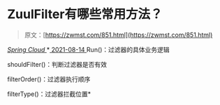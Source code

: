 <!--yml
category: 未分类
date: 0001-01-01 00:00:00
-->

# ZuulFilter有哪些常用方法？

> 原文：[https://zwmst.com/851.html](https://zwmst.com/851.html)

   [ *Spring Cloud* ](https://zwmst.com/spring-cloud)*[ <time datetime="2021-08-14T08:24:53+08:00"> 2021-08-14 </time> ](https://zwmst.com/851.html)  Run()：过滤器的具体业务逻辑

shouldFilter()：判断过滤器是否有效

filterOrder()：过滤器执行顺序

filterType()：过滤器拦截位置*